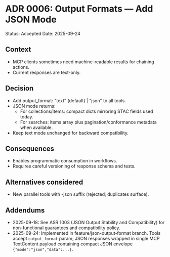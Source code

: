 # ADR 0006: Output Formats — Add JSON Mode

Status: Accepted
Date: 2025-09-24

## Context
- MCP clients sometimes need machine-readable results for chaining actions.
- Current responses are text-only.

## Decision
- Add output_format: "text" (default) | "json" to all tools.
- JSON mode returns:
  - For collections/items: compact dicts mirroring STAC fields used today.
  - For searches: items array plus pagination/conformance metadata when available.
- Keep text mode unchanged for backward compatibility.

## Consequences
- Enables programmatic consumption in workflows.
- Requires careful versioning of response schema and tests.

## Alternatives considered
- New parallel tools with -json suffix (rejected; duplicates surface).

## Addendums
- 2025-09-18: See ASR 1003 (JSON Output Stability and Compatibility) for non-functional guarantees and compatibility policy.
 - 2025-09-24: Implemented in feature/json-output-format branch. Tools accept `output_format` param; JSON responses wrapped in single MCP TextContent payload containing compact JSON envelope `{"mode":"json","data":...}`.
